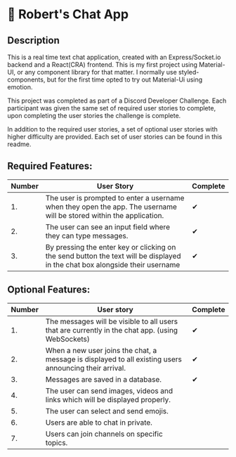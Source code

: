# 📮 Robert's Chat App 

## Description
This is a real time text chat application, created with an Express/Socket.io backend and a React(CRA) frontend. This is my first project using Material-UI, or any component library for that matter. I normally use styled-components, but for the first time opted to try out Material-Ui using emotion. 

This project was completed as part of a Discord Developer Challenge. Each participant was given the same set of required user stories to complete, upon completing the user stories the challenge is complete. 

In addition to the required user stories, a set of optional user stories with higher difficulty are provided. Each set of user stories can be found in this readme.



##  Required Features:

|Number| User Story                                                                                                                   |Complete|
|----  |------------------------------------------------------------------------------------------------------------------------------|--------|
| 1.   | The user is prompted to enter a username when they open the app. The username will be stored within the application.         |	✔	   |
| 2.   | The user can see an input field where they can type messages.                                                                |	✔	   |
| 3.   | By pressing the enter key or clicking on the send button the text will be displayed in the chat box alongside their username |	✔	   |



## Optional Features: 

|Number|User story                                                                                            |Complete|
|----|--------------------------------------------------------------------------------------------------------|--------|
| 1. | The messages will be visible to all users that are currently in the chat app. (using WebSockets)       |	✔	   |
| 2. | When a new user joins the chat, a message is displayed to all existing users announcing their arrival. |	✔	   |
| 3. | Messages are saved in a database.                                                                      |	✔	   |
| 4. | The user can send images, videos and links which will be displayed properly.                           |	 	   |
| 5. | The user can select and send emojis.                                                                   |	 	   |
| 6. | Users are able to chat in private.                                                                     |	  	   |
| 7. | Users can join channels on specific topics.                                                            | 	   |
